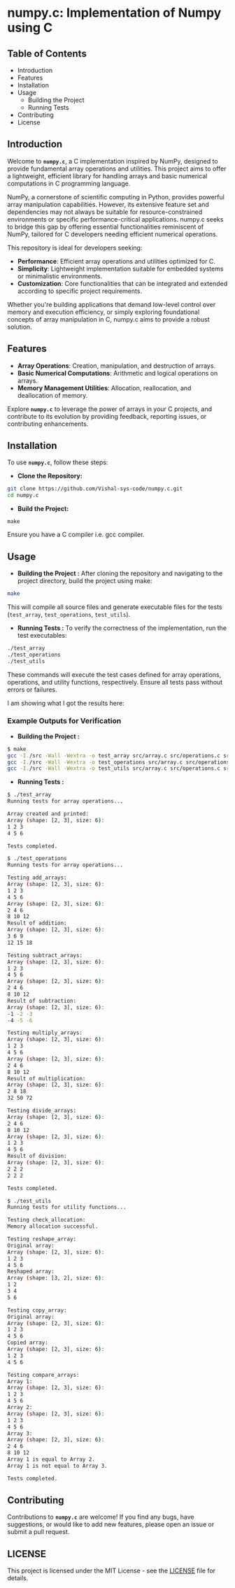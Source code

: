 # **numpy.c: Implementation of Numpy using C**

## Table of Contents
* Introduction
* Features
* Installation
* Usage
    * Building the Project
    * Running Tests
* Contributing
* License

## Introduction
Welcome to **`numpy.c`**, a C implementation inspired by NumPy, designed to provide fundamental array operations and utilities. This project aims to offer a lightweight, efficient library for handling arrays and basic numerical computations in C programming language.

NumPy, a cornerstone of scientific computing in Python, provides powerful array manipulation capabilities. However, its extensive feature set and dependencies may not always be suitable for resource-constrained environments or specific performance-critical applications. numpy.c seeks to bridge this gap by offering essential functionalities reminiscent of NumPy, tailored for C developers needing efficient numerical operations.

This repository is ideal for developers seeking:

* **Performance**: Efficient array operations and utilities optimized for C.
* **Simplicity**: Lightweight implementation suitable for embedded systems or minimalistic environments.
* **Customization**: Core functionalities that can be integrated and extended according to specific project requirements.

Whether you're building applications that demand low-level control over memory and execution efficiency, or simply exploring foundational concepts of array manipulation in C, numpy.c aims to provide a robust solution.

## Features
* **Array Operations**: Creation, manipulation, and destruction of arrays.
* **Basic Numerical Computations**: Arithmetic and logical operations on arrays.
* **Memory Management Utilities**: Allocation, reallocation, and deallocation of memory.

Explore **`numpy.c`** to leverage the power of arrays in your C projects, and contribute to its evolution by providing feedback, reporting issues, or contributing enhancements.

## Installation
To use **`numpy.c`**, follow these steps:
* **Clone the Repository:**
```bash
git clone https://github.com/Vishal-sys-code/numpy.c.git
cd numpy.c
```
* **Build the Project:** 
```
make
```
Ensure you have a C compiler i.e. gcc compiler.

## Usage
* **Building the Project :**
After cloning the repository and navigating to the project directory, build the project using make:

```bash
make
```
This will compile all source files and generate executable files for the tests (`test_array`, `test_operations`, `test_utils`).

* **Running Tests :**
To verify the correctness of the implementation, run the test executables:
```bash
./test_array
./test_operations
./test_utils
```
These commands will execute the test cases defined for array operations, operations, and utility functions, respectively. Ensure all tests pass without errors or failures.

I am showing what I got the results here:
### Example Outputs for Verification
* **Building the Project :**
```bash
$ make
gcc -I./src -Wall -Wextra -o test_array src/array.c src/operations.c src/utils.c tests/test_array.c
gcc -I./src -Wall -Wextra -o test_operations src/array.c src/operations.c src/utils.c tests/test_operations.c
gcc -I./src -Wall -Wextra -o test_utils src/array.c src/operations.c src/utils.c tests/test_utils.c
```
* **Running Tests :**
```bash
$ ./test_array
Running tests for array operations...

Array created and printed:
Array (shape: [2, 3], size: 6):
1 2 3
4 5 6

Tests completed.
```

```bash
$ ./test_operations
Running tests for array operations...

Testing add_arrays:
Array (shape: [2, 3], size: 6):
1 2 3
4 5 6
Array (shape: [2, 3], size: 6):
2 4 6
8 10 12
Result of addition:
Array (shape: [2, 3], size: 6):
3 6 9
12 15 18

Testing subtract_arrays:
Array (shape: [2, 3], size: 6):
1 2 3
4 5 6
Array (shape: [2, 3], size: 6):
2 4 6
8 10 12
Result of subtraction:
Array (shape: [2, 3], size: 6):
-1 -2 -3
-4 -5 -6

Testing multiply_arrays:
Array (shape: [2, 3], size: 6):
1 2 3
4 5 6
Array (shape: [2, 3], size: 6):
2 4 6
8 10 12
Result of multiplication:
Array (shape: [2, 3], size: 6):
2 8 18
32 50 72

Testing divide_arrays:
Array (shape: [2, 3], size: 6):
2 4 6
8 10 12
Array (shape: [2, 3], size: 6):
1 2 3
4 5 6
Result of division:
Array (shape: [2, 3], size: 6):
2 2 2
2 2 2

Tests completed.
```

```bash
$ ./test_utils
Running tests for utility functions...

Testing check_allocation:
Memory allocation successful.

Testing reshape_array:
Original array:
Array (shape: [2, 3], size: 6):
1 2 3
4 5 6
Reshaped array:
Array (shape: [3, 2], size: 6):
1 2
3 4
5 6

Testing copy_array:
Original array:
Array (shape: [2, 3], size: 6):
1 2 3
4 5 6
Copied array:
Array (shape: [2, 3], size: 6):
1 2 3
4 5 6

Testing compare_arrays:
Array 1:
Array (shape: [2, 3], size: 6):
1 2 3
4 5 6
Array 2:
Array (shape: [2, 3], size: 6):
1 2 3
4 5 6
Array 3:
Array (shape: [2, 3], size: 6):
2 4 6
8 10 12
Array 1 is equal to Array 2.
Array 1 is not equal to Array 3.

Tests completed.
```


## Contributing
Contributions to **`numpy.c`** are welcome! If you find any bugs, have suggestions, or would like to add new features, please open an issue or submit a pull request.

## LICENSE
This project is licensed under the MIT License - see the [LICENSE](https://github.com/Vishal-sys-code/numpy.c/blob/main/LICENSE) file for details.
